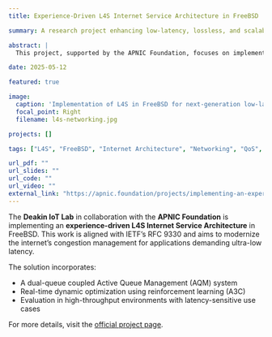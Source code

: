 ```yaml
---
title: Experience-Driven L4S Internet Service Architecture in FreeBSD

summary: A research project enhancing low-latency, lossless, and scalable internet service delivery using the FreeBSD networking stack.

abstract: |
  This project, supported by the APNIC Foundation, focuses on implementing the IETF-defined L4S (Low Latency, Low Loss, Scalable Throughput) architecture within the FreeBSD kernel to support real-time, congestion-aware internet applications. The work involves modifying queue management systems and using reinforcement learning to dynamically optimize performance for modern digital services including cloud gaming, real-time video, and industrial IoT.

date: 2025-05-12

featured: true

image:
  caption: 'Implementation of L4S in FreeBSD for next-generation low-latency networking.'
  focal_point: Right
  filename: l4s-networking.jpg

projects: []

tags: ["L4S", "FreeBSD", "Internet Architecture", "Networking", "QoS", "QoE"]

url_pdf: ""
url_slides: ""
url_code: ""
url_video: ""
external_link: "https://apnic.foundation/projects/implementing-an-experience-driven-l4s-internet-service-architecture-in-freebsd/"
---
```


The **Deakin IoT Lab** in collaboration with the **APNIC Foundation** is implementing an **experience-driven L4S Internet Service Architecture** in FreeBSD. This work is aligned with IETF’s RFC 9330 and aims to modernize the internet’s congestion management for applications demanding ultra-low latency.

The solution incorporates:
- A dual-queue coupled Active Queue Management (AQM) system
- Real-time dynamic optimization using reinforcement learning (A3C)
- Evaluation in high-throughput environments with latency-sensitive use cases

For more details, visit the [official project page](https://apnic.foundation/projects/implementing-an-experience-driven-l4s-internet-service-architecture-in-freebsd/).